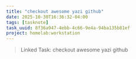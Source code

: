 ```yaml
---
title: "checkout awesome yazi github"
date: 2025-10-30T16:36:32-04:00
tags: [tasknote]
task_uuid: 8f36a947-4ebb-4c66-9e4a-94ba135b81ef
project: homelab:workstation
---
```


> Linked Task: checkout awesome yazi github
